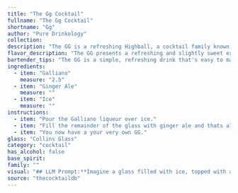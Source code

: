 ```yaml
---
title: "The Gg Cocktail"
fullname: "The Gg Cocktail"
shortname: "Gg"
author: "Pure Drinkology"
collection:
description: "The GG is a refreshing Highball, a cocktail family known for their tall, mixed drinks.  It likely originated in the late 19th or early 20th century, when Galliano, a popular Italian liqueur, became available.  The combination of sweet Galliano and spicy ginger ale creates a unique and delightful taste. "
flavor_description: "The GG presents a refreshing and slightly sweet experience. Galliano's herbal and anise notes are prominent, creating a unique, almost licorice-like flavor. The ginger ale adds a pleasant effervescence and a subtle ginger kick, balancing out the sweetness. The ice chills the drink, enhancing its refreshing quality. Overall, it's a light and enjoyable cocktail perfect for a warm day. "
bartender_tips: "The GG is a simple, refreshing drink that's easy to make.  Use good quality Galliano for best flavor.  Fill your glass with ice first, then add Galliano and top with ginger ale.  Stir gently to combine and avoid over-diluting.  Garnish with a lemon twist for a touch of citrusy brightness. "
ingredients:
  - item: "Galliano"
    measure: "2.5"
  - item: "Ginger Ale"
    measure: ""
  - item: "Ice"
    measure: ""
instructions:
  - item: "Pour the Galliano liqueur over ice."
  - item: "Fill the remainder of the glass with ginger ale and thats all there is to it."
  - item: "You now have a your very own GG."
glass: "Collins Glass"
category: "cocktail"
has_alcohol: false
base_spirit:
family: ""
visual: "## LLM Prompt:**Imagine a glass filled with ice, topped with a bright golden liquid that shimmers with subtle green hues. The drink is effervescent, with tiny bubbles dancing on the surface, and has a distinct aroma of warm spices and citrus. What does this cocktail, called GG, look like?****Please describe the following:*** **Color:**  What shades and hues are present in the drink? How does the light reflect off the liquid?* **Texture:** Is the drink clear or cloudy? How does it look when it's stirred or poured? * **Bubbles:** How many bubbles are present? What size and shape are they? * **Garnish:**  Would this cocktail be enhanced with a garnish? If so, what kind and how would it be presented? **Your response should be vivid and evocative, painting a picture of the GG cocktail for the reader.** "
source: "thecocktaildb"
---
```


